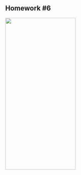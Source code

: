 ## Homework #6
<img src="https://github.com/blaziee1337/WBChat-Homework/assets/154816989/26e352ec-0590-4a96-a2b1-9e73083ceb25" width="222" height="480">




